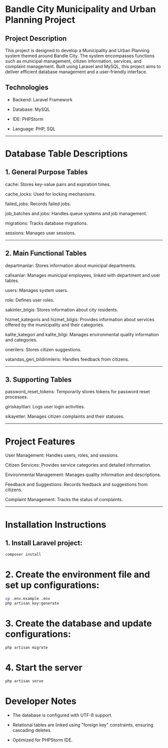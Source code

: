 # Bandle City Municipality and Urban Planning Project

## Project Description

This project is designed to develop a Municipality and Urban Planning system themed around Bandle City. The system encompasses functions such as municipal management, citizen information, services, and complaint management. Built using Laravel and MySQL, this project aims to deliver efficient database management and a user-friendly interface.

## Technologies

- Backend: Laravel Framework

- Database: MySQL

- IDE: PHPStorm

- Language: PHP, SQL


------------------------------------------------------------



# Database Table Descriptions

## 1. General Purpose Tables

cache: Stores key-value pairs and expiration times.

cache_locks: Used for locking mechanisms.

failed_jobs: Records failed jobs.

job_batches and jobs: Handles queue systems and job management.

migrations: Tracks database migrations.

sessions: Manages user sessions.


------------------------------------------------------------

## 2. Main Functional Tables

departmanlar: Stores information about municipal departments.

calisanlar: Manages municipal employees, linked with department and user tables.

users: Manages system users.

role: Defines user roles.

sakinler_bilgis: Stores information about city residents.

hizmet_kategoris and hizmet_bilgis: Provides information about services offered by the municipality and their categories.

kalite_kategori and kalite_bilgi: Manages environmental quality information and categories.

onerilers: Stores citizen suggestions.

vatandas_geri_bildirimleris: Handles feedback from citizens.



------------------------------------------------------------

## 3. Supporting Tables

password_reset_tokens: Temporarily stores tokens for password reset processes.

giriskayitlari: Logs user login activities.

sikayetler: Manages citizen complaints and their statuses.





------------------------------------------------------------

# Project Features

User Management: Handles users, roles, and sessions.

Citizen Services: Provides service categories and detailed information.

Environmental Management: Manages quality information and descriptions.

Feedback and Suggestions: Records feedback and suggestions from citizens.

Complaint Management: Tracks the status of complaints.

------------------------------------------------------------

# Installation Instructions      

## 1. Install Laravel project:
``` bash
composer install
```


# 2. Create the environment file and set up configurations:
``` bash
cp .env.example .env
php artisan key:generate
```

# 3. Create the database and update configurations:
``` bash
php artisan migrate
```

# 4. Start the server 
``` bash
php artisan serve
```

# Developer Notes 

- The database is configured with UTF-8 support.

- Relational tables are linked using "foreign key" constraints, ensuring cascading deletes.

- Optimized for PHPStorm IDE.




